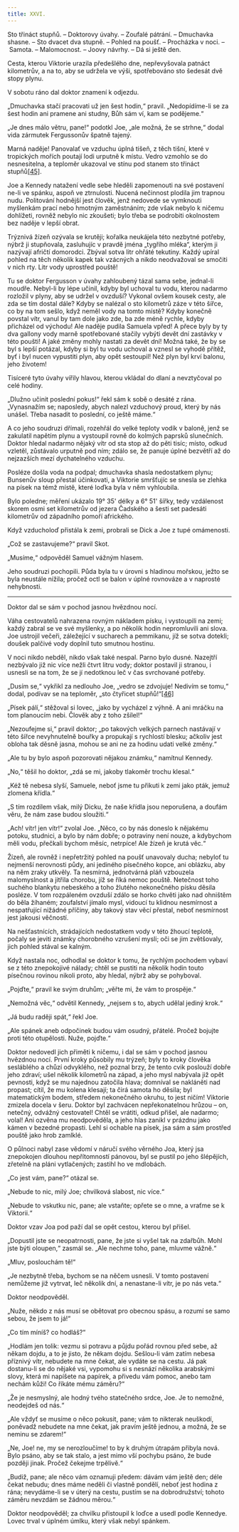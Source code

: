 ```yaml
---
title: XXVI.
---
```


Sto třináct stupňů. – Doktorovy úvahy. – Zoufalé pátrání. – Dmuchavka shasne. – Sto dvacet dva stupně. – Pohled na poušť. – Procházka v noci. – Samota. – Malomocnost. – Joovy návrhy. – Dá si ještě den.

Cesta, kterou Viktorie urazila předešlého dne, nepřevyšovala patnáct kilometrův, a na to, aby se udržela ve výši, spotřebováno sto šedesát dvě stopy plynu.

V sobotu ráno dal doktor znamení k odjezdu.

„Dmuchavka stačí pracovati už jen šest hodin,“ pravil. „Nedopídíme-li se za šest hodin ani pramene ani studny, Bůh sám ví, kam se podějeme.“

„Je dnes málo větru, pane!“ podotkl Joe, „ale možná, že se strhne,“ dodal vida zármutek Fergussonův špatně tajený.

Marná naděje! Panovalať ve vzduchu úplná tišeň, z těch tišní, které v tropických mořích poutají lodi urputně k místu. Vedro vzmohlo se do nesnesitelna, a teploměr ukazoval ve stínu pod stanem sto třináct stupňů[\[45\]](./resources/undefined).

Joe a Kennedy natažení vedle sebe hleděli zapomenouti na své postavení ne-li ve spánku, aspoň ve ztrnulosti. Nucená nečinnost plodila jim trapnou nudu. Politování hodnější jest člověk, jenž nedovede se vymknouti myšlenkám prací nebo hmotným zaměstnáním; zde však nebylo k ničemu dohlížeti, rovněž nebylo nic zkoušeti; bylo třeba se podrobiti okolnostem bez naděje v lepší obrat.

Trýznivá žízeň ozývala se krutěji; kořalka neukájela této nezbytné potřeby, nýbrž ji stupňovala, zasluhujíc v pravdě jména „tygřího mléka“, kterým ji nazývají afričtí domorodci. Zbýval sotva litr ohřáté tekutiny. Každý upíral pohled na těch několik kapek tak vzácných a nikdo neodvažoval se smočiti v nich rty. Litr vody uprostřed pouště!

Tu se doktor Fergusson v úvahy zahloubený tázal sama sebe, jednal-li moudře. Nebyl-li by lépe učinil, kdyby byl uchoval tu vodu, kterou nadarmo rozložil v plyny, aby se udržel v ovzduší? Vykonal ovšem kousek cesty, ale zda se tím dostal dále? Kdyby se nalézal o sto kilometrů záze v této šířce, co by na tom sešlo, když neměl vody na tomto místě? Kdyby konečně povstal vítr, vanul by tam dole jako zde, ba zde méně rychle, kdyby přicházel od východu! Ale naděje pudila Samuela vpřed! A přece byly by ty dva gallony vody marně spotřebované stačily vybýti devět dní zastávky v této poušti! A jaké změny mohly nastati za devět dní! Možná také, že by se byl s lepší potázal, kdyby si byl tu vodu uchoval a vznesl se vyhodě přítěž, byť i byl nucen vypustiti plyn, aby opět sestoupil! Než plyn byl krví balonu, jeho životem!

Tisíceré tyto úvahy vířily hlavou, kterou vkládal do dlaní a nevztyčoval po celé hodiny.

„Dlužno učinit poslední pokus!“ řekl sám k sobě o desáté z rána. „Vynasnažím se; naposledy, abych nalezl vzduchový proud, který by nás unášel. Třeba nasadit to poslední, co ještě máme.“

A co jeho soudruzi dřímali, rozehřál do velké teploty vodík v baloně, jenž se zakulatil napětím plynu a vystoupil rovně do kolmých paprsků slunečních. Doktor hledal nadarmo nějaký vítr od sta stop až do pěti tisíc; místo, odkud vzletěl, zůstávalo urputně pod ním; zdálo se, že panuje úplné bezvětří až do nejzazších mezí dychatelného vzduchu.

Posléze došla voda na podpal; dmuchavka shasla nedostatkem plynu; Bunsenův sloup přestal účinkovati, a Viktorie smršťujíc se snesla se zlehka na písek na témž místě, které loďka byla v něm vyhloubila.

Bylo poledne; měření ukázalo 19° 35' délky a 6° 51' šířky, tedy vzdálenost skorem osmi set kilometrův od jezera Čadského a šesti set padesáti kilometrův od západního pomoří afrického.

Když vzducholoď přistála k zemi, probrali se Dick a Joe z tupé omámenosti.

„Což se zastavujeme?“ pravil Skot.

„Musíme,“ odpověděl Samuel vážným hlasem.

Jeho soudruzi pochopili. Půda byla tu v úrovni s hladinou mořskou, ježto se byla neustále nížila; pročež octl se balon v úplné rovnováze a v naprosté nehybnosti.

* * *

Doktor dal se sám v pochod jasnou hvězdnou nocí.

Váha cestovatelů nahrazena rovným nákladem písku, i vystoupili na zemi; každý zabral se ve své myšlenky, a po několik hodin nepromluvili ani slova. Joe ustrojil večeři, záležející v sucharech a pemmikanu, jíž se sotva dotekli; doušek palčivé vody doplnil tuto smutnou hostinu.

V noci nikdo nebděl, nikdo však také nespal. Parno bylo dusné. Nazejtří nezbývalo již nic více nežli čtvrt litru vody; doktor postavil ji stranou, i usnesli se na tom, že se jí nedotknou leč v čas svrchované potřeby.

„Dusím se,“ vykřikl za nedlouho Joe, „vedro se zdvojuje! Nedivím se tomu,“ dodal, podívav se na teploměr, „sto čtyřicet stupňů!“[\[46\]](./resources/undefined)

„Písek pálí,“ stěžoval si lovec, „jako by vycházel z výhně. A ani mráčku na tom planoucím nebi. Člověk aby z toho zšílel!“

„Nezoufejme si,“ pravil doktor; „po takových velkých parnech nastávají v této šířce nevyhnutelně bouřky a propukají s rychlostí blesku; ačkoliv jest obloha tak děsně jasna, mohou se ani ne za hodinu udati velké změny.“

„Ale tu by bylo aspoň pozorovati nějakou známku,“ namítnul Kennedy.

„No,“ těšil ho doktor, „zdá se mi, jakoby tlakoměr trochu klesal.“

„Kéž tě nebesa slyší, Samuele, neboť jsme tu přikuti k zemi jako pták, jemuž zlomena křídla.“

„S tím rozdílem však, milý Dicku, že naše křídla jsou neporušena, a doufám věru, že nám zase budou sloužiti.“

„Ach! vítr! jen vítr!“ zvolal Joe. „Něco, co by nás doneslo k nějakému potoku, studnici, a bylo by nám dobře; o potraviny není nouze, a kdybychom měli vodu, přečkali bychom měsíc, netrpíce! Ale žízeň je krutá věc.“

Žízeň, ale rovněž i nepřetržitý pohled na poušť unavovaly ducha; nebyloť tu nejmenší nerovnosti půdy, ani jediného písečného kopce, ani oblázku, aby na něm zraky utkvěly. Ta nesmírná, jednotvárná pláň vzbouzela malomyslnost a jitřila chorobu, jíž se říká nemoc pouště. Netečnost toho suchého blankytu nebeského a toho žlutého nekonečného písku děsila posléze. V tom rozpáleném ovzduší zdálo se horko chvěti jako nad ohništěm do běla žíhaném; zoufalství jímalo mysl, vidoucí tu klidnou nesmírnost a nespatřující nižádné příčiny, aby takový stav věcí přestal, neboť nesmírnost jest jakousi věčností.

Na nešťastnících, strádajících nedostatkem vody v této žhoucí teplotě, počaly se jeviti známky chorobného vzrušení mysli; oči se jim zvětšovaly, jich pohled stával se kalným.

Když nastala noc, odhodlal se doktor k tomu, že rychlým pochodem vybaví se z této znepokojivé nálady; chtěl se pustiti na několik hodin touto písečnou rovinou nikoli proto, aby hledal, nýbrž aby se pohyboval.

„Pojďte,“ pravil ke svým druhům; „věřte mi, že vám to prospěje.“

„Nemožná věc,“ odvětil Kennedy, „nejsem s to, abych udělal jediný krok.“

„Já budu raději spát,“ řekl Joe.

„Ale spánek aneb odpočinek budou vám osudný, přátelé. Pročež bojujte proti této otupělosti. Nuže, pojďte.“

Doktor nedovedl jich přiměti k ničemu, i dal se sám v pochod jasnou hvězdnou nocí. První kroky působily mu trýzeň; byly to kroky člověka sesláblého a chůzí odvyklého, než poznal brzy, že tento cvik poslouží dobře jeho zdraví; ušel několik kilometrů na západ, a jeho mysl nabývala již opět pevnosti, když se mu najednou zatočila hlava; domníval se nakláněti nad propast; cítil, že mu kolena klesají; ta čirá samota ho děsila; byl matematickým bodem, středem nekonečného okruhu, to jest ničím! Viktorie zmizela docela v šeru. Doktor byl zachvácen nepřekonatelnou hrůzou – on, netečný, odvážný cestovatel! Chtěl se vrátiti, odkud přišel, ale nadarmo; volal! Ani ozvěna mu neodpověděla, a jeho hlas zanikl v prázdnu jako kámen v bezedné propasti. Lehl si ochable na písek, jsa sám a sám prostřed pouště jako hrob zamlklé.

O půlnoci nabyl zase vědomí v náručí svého věrného Joa, který jsa znepokojen dlouhou nepřítomností pánovou, byl se pustil po jeho šlépějích, zřetelně na pláni vytlačených; zastihl ho ve mdlobách.

„Co jest vám, pane?“ otázal se.

„Nebude to nic, milý Joe; chvilková slabost, nic více.“

„Nebude to vskutku nic, pane; ale vstaňte; opřete se o mne, a vraťme se k Viktorii.“

Doktor vzav Joa pod paží dal se opět cestou, kterou byl přišel.

„Dopustil jste se neopatrnosti, pane, že jste si vyšel tak na zdařbůh. Mohl jste býti oloupen,“ zasmál se. „Ale nechme toho, pane, mluvme vážně.“

„Mluv, poslouchám tě!“

„Je nezbytně třeba, bychom se na něčem usnesli. V tomto postavení nemůžeme již vytrvat, leč několik dní, a nenastane-li vítr, je po nás veta.“

Doktor neodpověděl.

„Nuže, někdo z nás musí se obětovat pro obecnou spásu, a rozumí se samo sebou, že jsem to já!“

„Co tím míníš? co hodláš?“

„Hodlám jen tolik: vezmu si potravu a půjdu pořád rovnou před sebe, až někam dojdu, a to je jisto, že někam dojdu. Sešlou-li vám zatím nebesa příznivý vítr, nebudete na mne čekat, ale vydáte se na cestu. Já pak dostanu-li se do nějaké vsi, vypomohu si s nesnází několika arabskými slovy, která mi napíšete na papírek, a přivedu vám pomoc, anebo tam nechám kůži! Co říkáte mému záměru?“

„Že je nesmyslný, ale hodný tvého statečného srdce, Joe. Je to nemožné, neodejdeš od nás.“

„Ale vždyť se musíme o něco pokusit, pane; vám to nikterak neuškodí, poněvadž nebudete na mne čekat, jak pravím ještě jednou, a možná, že se neminu se zdarem!“

„Ne, Joe! ne, my se nerozloučíme! to by k druhým útrapám přibyla nová. Bylo psáno, aby se tak stalo, a jest mimo vší pochybu psáno, že bude později jinak. Pročež čekejme trpělivě.“

„Budiž, pane; ale něco vám oznamuji předem: dávám vám ještě den; déle čekat nebudu; dnes máme neděli či vlastně pondělí, neboť jest hodina z rána; nevydáme-li se v úterý na cestu, pustím se na dobrodružství; tohoto záměru nevzdám se žádnou měrou.“

Doktor neodpověděl; za chvilku přistoupil k loďce a usedl podle Kennedye. Lovec trval v úplném úmlku, který však nebyl spánkem.
